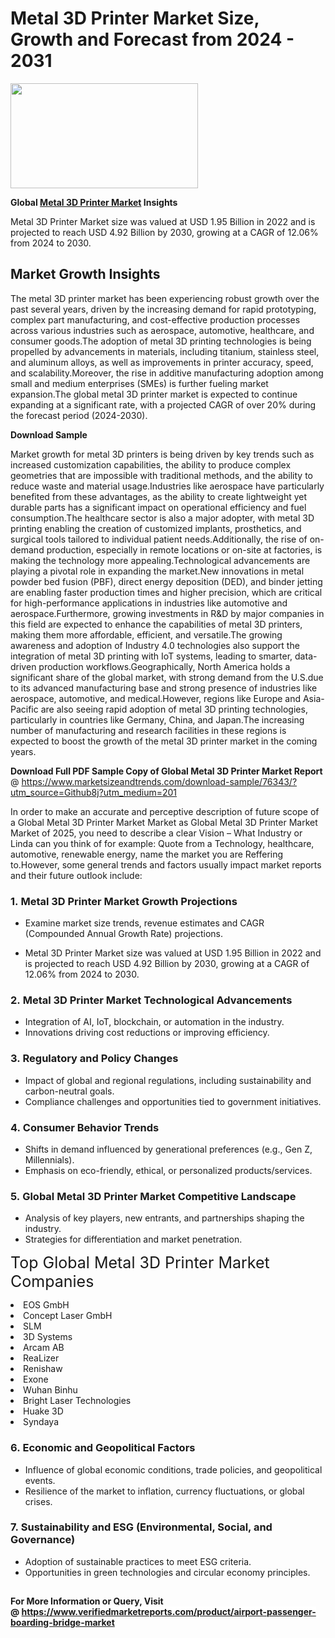 <H1>Metal 3D Printer Market Size, Growth and Forecast from 2024 - 2031</H1><img class="aligncenter size-medium wp-image-584254" src="https://thirdeyenews.in/wp-content/uploads/2024/09/Global-Market-Research-300x168.jpeg" alt="" width="300" height="168" /><p><strong>Global&nbsp;<a href="https://www.marketsizeandtrends.com/download-sample/76343/?utm_source=Github8j?utm_medium=201">Metal 3D Printer Market</a> Insights</strong></p><p>Metal 3D Printer Market size was valued at USD 1.95 Billion in 2022 and is projected to reach USD 4.92 Billion by 2030, growing at a CAGR of 12.06% from 2024 to 2030.</p><p><h2>Market Growth Insights</h2> <p>The metal 3D printer market has been experiencing robust growth over the past several years, driven by the increasing demand for rapid prototyping, complex part manufacturing, and cost-effective production processes across various industries such as aerospace, automotive, healthcare, and consumer goods.The adoption of metal 3D printing technologies is being propelled by advancements in materials, including titanium, stainless steel, and aluminum alloys, as well as improvements in printer accuracy, speed, and scalability.Moreover, the rise in additive manufacturing adoption among small and medium enterprises (SMEs) is further fueling market expansion.The global metal 3D printer market is expected to continue expanding at a significant rate, with a projected CAGR of over 20% during the forecast period (2024-2030).</p> <p><strong>Download Sample</strong></p> <p>Market growth for metal 3D printers is being driven by key trends such as increased customization capabilities, the ability to produce complex geometries that are impossible with traditional methods, and the ability to reduce waste and material usage.Industries like aerospace have particularly benefited from these advantages, as the ability to create lightweight yet durable parts has a significant impact on operational efficiency and fuel consumption.The healthcare sector is also a major adopter, with metal 3D printing enabling the creation of customized implants, prosthetics, and surgical tools tailored to individual patient needs.Additionally, the rise of on-demand production, especially in remote locations or on-site at factories, is making the technology more appealing.Technological advancements are playing a pivotal role in expanding the market.New innovations in metal powder bed fusion (PBF), direct energy deposition (DED), and binder jetting are enabling faster production times and higher precision, which are critical for high-performance applications in industries like automotive and aerospace.Furthermore, growing investments in R&D by major companies in this field are expected to enhance the capabilities of metal 3D printers, making them more affordable, efficient, and versatile.The growing awareness and adoption of Industry 4.0 technologies also support the integration of metal 3D printing with IoT systems, leading to smarter, data-driven production workflows.Geographically, North America holds a significant share of the global market, with strong demand from the U.S.due to its advanced manufacturing base and strong presence of industries like aerospace, automotive, and medical.However, regions like Europe and Asia-Pacific are also seeing rapid adoption of metal 3D printing technologies, particularly in countries like Germany, China, and Japan.The increasing number of manufacturing and research facilities in these regions is expected to boost the growth of the metal 3D printer market in the coming years.<p><span class=""><strong>Download Full PDF Sample Copy of Global Metal 3D Printer Market Report</strong> @ <a href="https://www.marketsizeandtrends.com/download-sample/76343/?utm_source=Github8j?utm_medium=201" target="_blank">https://www.marketsizeandtrends.com/download-sample/76343/?utm_source=Github8j?utm_medium=201</a></span></p><p>In order to make an accurate and perceptive description of future scope of a Global&nbsp;Metal 3D Printer Market Market as Global&nbsp;Metal 3D Printer Market Market of 2025, you need to describe a clear Vision &ndash; What Industry or Linda can you think of for example: Quote from a Technology, healthcare, automotive, renewable energy, name the market you are Reffering to.However, some general trends and factors usually impact market reports and their future outlook include:</p><h3>1.&nbsp;<strong>Metal 3D Printer Market Growth Projections</strong></h3><ul><li>Examine market size trends, revenue estimates and CAGR (Compounded Annual Growth Rate) projections.</li><li><p>Metal 3D Printer Market size was valued at USD 1.95 Billion in 2022 and is projected to reach USD 4.92 Billion by 2030, growing at a CAGR of 12.06% from 2024 to 2030.</p></li></ul><h3>2.&nbsp;<strong>Metal 3D Printer Market Technological Advancements</strong></h3><ul><li>Integration of AI, IoT, blockchain, or automation in the industry.</li><li>Innovations driving cost reductions or improving efficiency.</li></ul><h3>3.&nbsp;<strong>Regulatory and Policy Changes</strong></h3><ul><li>Impact of global and regional regulations, including sustainability and carbon-neutral goals.</li><li>Compliance challenges and opportunities tied to government initiatives.</li></ul><h3>4.&nbsp;<strong>Consumer Behavior Trends</strong></h3><ul><li>Shifts in demand influenced by generational preferences (e.g., Gen Z, Millennials).</li><li>Emphasis on eco-friendly, ethical, or personalized products/services.</li></ul><h3>5.&nbsp;<strong>Global Metal 3D Printer Market Competitive Landscape</strong></h3><ul><li>Analysis of key players, new entrants, and partnerships shaping the industry.</li><li>Strategies for differentiation and market penetration.</li></ul><p data-pm-slice="1 1 []"><span style="color: inherit; font-family: inherit; font-size: 25px;">Top Global Metal 3D Printer Market Companies</span></p><div class="" data-test-id=""><p><li>EOS GmbH</li><li> Concept Laser GmbH</li><li> SLM</li><li> 3D Systems</li><li> Arcam AB</li><li> ReaLizer</li><li> Renishaw</li><li> Exone</li><li> Wuhan Binhu</li><li> Bright Laser Technologies</li><li> Huake 3D</li><li> Syndaya</li></p></div><h3>6.&nbsp;<strong>Economic and Geopolitical Factors</strong></h3><ul><li>Influence of global economic conditions, trade policies, and geopolitical events.</li><li>Resilience of the market to inflation, currency fluctuations, or global crises.</li></ul><h3>7.&nbsp;<strong>Sustainability and ESG (Environmental, Social, and Governance)</strong></h3><ul><li>Adoption of sustainable practices to meet ESG criteria.</li><li>Opportunities in green technologies and circular economy principles.</li></ul><h2><strong style="font-size: 14px;">For More Information or Query, Visit @&nbsp;</strong><a style="background-color: #ffffff; font-size: 14px;" href="https://www.marketsizeandtrends.com/report/metal-3d-printer-market/" target="_blank">https://www.verifiedmarketreports.com/product/airport-passenger-boarding-bridge-market</a></h2>